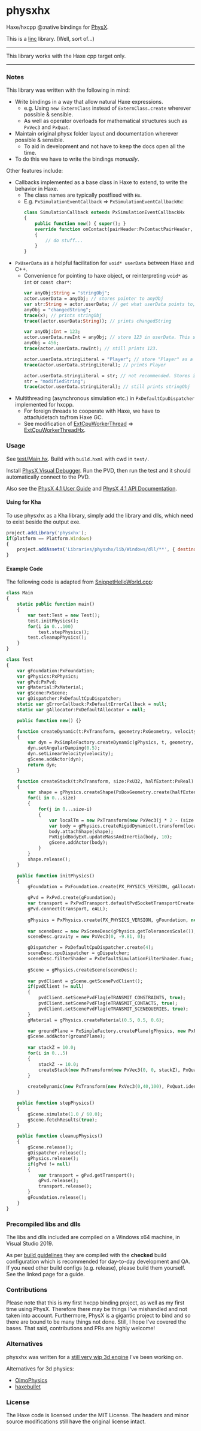 # physxhx

Haxe/hxcpp @:native bindings for [PhysX](https://github.com/NVIDIAGameWorks/PhysX).

This is a [linc](http://snowkit.github.io/linc/) library. (Well, sort of...)

---

This library works with the Haxe cpp target only.

---

### Notes

This library was written with the following in mind:
- Write bindings in a way that allow natural Haxe expressions.
  - e.g. Using `new ExternClass` instead of `ExternClass.create` wherever possible & sensible.
  - As well as operator overloads for mathematical structures such as `PxVec3` and `PxQuat`.
- Maintain original physx folder layout and documentation wherever possible & sensible.
  - To aid in development and not have to keep the docs open all the time.
- To do this we have to write the bindings *manually*.

Other features include:
- Callbacks implemented as a base class in Haxe to extend, to write the behavior in Haxe.
  - The class names are typically postfixed with `Hx`.
  - E.g. `PxSimulationEventCallback` => `PxSimulationEventCallbackHx`:
    ```haxe
    class SimulationCallback extends PxSimulationEventCallbackHx
    {
        public function new() { super(); }
        override function onContact(pairHeader:PxContactPairHeader, pairs:Array<PxContactPair>)
        {
            // do stuff...
        }
    }
    ```
- `PxUserData` as a helpful facilitation for `void* userData` between Haxe and C++.
  - Convenience for pointing to haxe object, or reinterpreting `void*` as `int` or `const char*`: 
    ```haxe
    var anyObj:String = "stringObj";
    actor.userData = anyObj; // stores pointer to anyObj
    var str:String = actor.userData; // get what userData points to, as a String
    anyObj = "changedString";
    trace(x); // prints stringObj
    trace((actor.userData:String)); // prints changedString

    var anyObj:Int = 123;
    actor.userData.rawInt = anyObj; // store 123 in userData. This simply treats the void* as int
    anyObj = 456;
    trace(actor.userData.rawInt); // still prints 123.

    actor.userData.stringLiteral = "Player"; // store "Player" as a const char*
    trace(actor.userData.stringLiteral); // prints Player

    actor.userData.stringLiteral = str; // not recommended. Stores internal data of str, which may get GC'ed and data overwritten
    str = "modifiedString";
    trace(actor.userData.stringLiteral); // still prints stringObj
    ```
- Multithreading (asynchronous simulation etc.) in `PxDefaultCpuDispatcher` implemented for hxcpp.
  - For foreign threads to cooperate with Haxe, we have to attach/detach to/from Haxe GC.
  - See modification of [ExtCpuWorkerThread](https://github.com/NVIDIAGameWorks/PhysX/blob/4.1/physx/source/physxextensions/src/ExtCpuWorkerThread.cpp) => [ExtCpuWorkerThreadHx](src/linc/include/ExtCpuWorkerThreadHx.cpp).

### Usage

See [test/Main.hx](test/Main.hx). Build with `build.hxml` with cwd in `test/`.

Install [PhysX Visual Debugger](https://developer.nvidia.com/physx-visual-debugger).
Run the PVD, then run the test and it should automatically connect to the PVD.

Also see the [PhysX 4.1 User Guide](https://gameworksdocs.nvidia.com/PhysX/4.1/documentation/physxguide/Index.html) and [PhysX 4.1 API Documentation](https://gameworksdocs.nvidia.com/PhysX/4.1/documentation/physxapi/files/index.html).

#### Using for Kha

To use physxhx as a Kha library, simply add the library and dlls, which need to exist beside the output exe.
```js
project.addLibrary('physxhx');
if(platform == Platform.Windows)
{
    project.addAssets('Libraries/physxhx/lib/Windows/dll/**', { destination: '', notinlist: true });
}
```

#### Example Code

The following code is adapted from [SnippetHelloWorld.cpp](https://github.com/NVIDIAGameWorks/PhysX/blob/4.1/physx/snippets/snippethelloworld/SnippetHelloWorld.cpp):
```haxe
class Main
{
    static public function main()
    {
        var test:Test = new Test();
        test.initPhysics();
        for(i in 0...100)
            test.stepPhysics();
        test.cleanupPhysics();
    }
}

class Test
{
    var gFoundation:PxFoundation;
    var gPhysics:PxPhysics;
    var gPvd:PxPvd;
    var gMaterial:PxMaterial;
    var gScene:PxScene;
    var gDispatcher:PxDefaultCpuDispatcher;
    static var gErrorCallback:PxDefaultErrorCallback = null;
    static var gAllocator:PxDefaultAllocator = null;

    public function new() {}

    function createDynamic(t:PxTransform, geometry:PxGeometry, velocity:PxVec3):PxRigidDynamic
    {
        var dyn = PxSimpleFactory.createDynamic(gPhysics, t, geometry, gMaterial, 10);
        dyn.setAngularDamping(0.5);
        dyn.setLinearVelocity(velocity);
        gScene.addActor(dyn);
        return dyn;
    }

    function createStack(t:PxTransform, size:PxU32, halfExtent:PxReal)
    {
        var shape = gPhysics.createShape(PxBoxGeometry.create(halfExtent, halfExtent, halfExtent), gMaterial);
        for(i in 0...size)
        {
            for(j in 0...size-i)
            {
                var localTm = new PxTransform(new PxVec3(j * 2 - (size - i), i * 2 + 1, 0) * halfExtent, PxQuat.identity());
                var body = gPhysics.createRigidDynamic(t.transform(localTm));
                body.attachShape(shape);
                PxRigidBodyExt.updateMassAndInertia(body, 10);
                gScene.addActor(body);
            }
        }
        shape.release();
    }

    public function initPhysics()
    {
        gFoundation = PxFoundation.create(PX_PHYSICS_VERSION, gAllocator, gErrorCallback);

        gPvd = PxPvd.create(gFoundation);
        var transport = PxPvdTransport.defaultPvdSocketTransportCreate("127.0.0.1", 5425, 10);
        gPvd.connect(transport, eALL);
    
        gPhysics = PxPhysics.create(PX_PHYSICS_VERSION, gFoundation, new PxTolerancesScale(), true, gPvd);
    
        var sceneDesc = new PxSceneDesc(gPhysics.getTolerancesScale());
        sceneDesc.gravity = new PxVec3(0, -9.81, 0);

        gDispatcher = PxDefaultCpuDispatcher.create(4);
        sceneDesc.cpuDispatcher	= gDispatcher;
        sceneDesc.filterShader = PxDefaultSimulationFilterShader.func;
        
        gScene = gPhysics.createScene(sceneDesc);
    
        var pvdClient = gScene.getScenePvdClient();
        if(pvdClient != null)
        {
            pvdClient.setScenePvdFlag(eTRANSMIT_CONSTRAINTS, true);
            pvdClient.setScenePvdFlag(eTRANSMIT_CONTACTS, true);
            pvdClient.setScenePvdFlag(eTRANSMIT_SCENEQUERIES, true);
        }
        gMaterial = gPhysics.createMaterial(0.5, 0.5, 0.6);

        var groundPlane = PxSimpleFactory.createPlane(gPhysics, new PxPlane(0, 1, 0, 0), gMaterial);
        gScene.addActor(groundPlane);
        
        var stackZ = 10.0;
        for(i in 0...5)
        {
            stackZ -= 10.0;
            createStack(new PxTransform(new PxVec3(0, 0, stackZ), PxQuat.identity()), 10, 2.0);
        }
        
        createDynamic(new PxTransform(new PxVec3(0,40,100), PxQuat.identity()), new PxSphereGeometry(10), new PxVec3(0,-50,-100));
    }

    public function stepPhysics()
    {
        gScene.simulate(1.0 / 60.0);
        gScene.fetchResults(true);
    }

    public function cleanupPhysics()
    {
        gScene.release();
        gDispatcher.release();
        gPhysics.release();
        if(gPvd != null)
        {
            var transport = gPvd.getTransport();
            gPvd.release();
            transport.release();
        }
        gFoundation.release();
    }
}
```

### Precompiled libs and dlls

The libs and dlls included are compiled on a Windows x64 machine, in Visual Studio 2019.

As per [build guidelines](https://gameworksdocs.nvidia.com/PhysX/4.1/documentation/physxguide/Manual/BuildingWithPhysX.html) they are compiled with the **checked** build configuration which is recommended for day-to-day development and QA. If you need other build configs (e.g. release), please build them yourself. See the linked page for a guide.

### Contributions

Please note that this is my first hxcpp binding project, as well as my first time using PhysX. Therefore there may be things I've mishandled and not taken into account. Furthermore, PhysX is a gigantic project to bind and so there are bound to be many things not done. Still, I hope I've covered the bases. That said, contributions and PRs are highly welcome!

### Alternatives

physxhx was written for a [still very wip 3d engine](https://github.com/undefinist/kappa) I've been working on.

Alternatives for 3d physics:
- [OimoPhysics](https://github.com/saharan/OimoPhysics)
- [haxebullet](https://github.com/armory3d/haxebullet)

### License

The Haxe code is licensed under the MIT License. The headers and minor source modifications still have the original license intact.